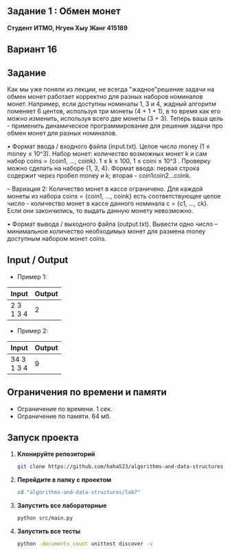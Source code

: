 ## Задание 1 : Обмен монет
 

**Студент ИТМО,  Нгуен Хыу Жанг  415189**  

## Вариант 16

## Задание

Как мы уже поняли из лекции, не всегда "жадное"решение задачи на обмен монет работает корректно для разных наборов номиналов монет. Например, если доступны номиналы 1, 3 и 4, жадный алгоритм поменяет 6 центов, используя три монеты (4 + 1 + 1), в то время как его можно изменить, используя всего две монеты (3 + 3). Теперь ваша цель - применить динамическое программирование для решения задачи про обмен монет для разных номиналов.

• Формат ввода / входного файла (input.txt). Целое число money (1 ≤ money ≤ 10^3). Набор монет: количество возможных монет k и сам набор coins = {coin1, ..., coink}. 1 ≤ k ≤ 100, 1 ≤ coini ≤ 10^3 . Проверку можно сделать на наборе {1, 3, 4}. Формат ввода: первая строка содержит через пробел money и k; вторая - coin1coin2...coink.

– Вариация 2: Количество монет в кассе ограничено. Для каждой монеты из набора coins = {coin1, ..., coink} есть соответствующее целое число - количество монет в кассе данного номинала c = {c1, ..., ck}. Если они закончились, то выдать данную монету невозможно.

• Формат вывода / выходного файла (output.txt). Вывести одно число – минимальное количество необходимых монет для размена money доступным набором монет coins.


  
## Input / Output 
- Пример 1:

| Input                                            | Output                               |   
|--------------------------------------------------|--------------------------------------|
| 2 3<br/>1 3 4                                    | 2                                    |

- Пример 2:

| Input                                                                                                               | Output                               |   
|---------------------------------------------------------------------------------------------------------------------|--------------------------------------|
| 34 3<br/>1 3 4                                                                                                      | 9                                    |





## Ограничения по времени и памяти

- Ограничение по времени. 1 сек.
- Ограничение по памяти. 64 мб.


## Запуск проекта
1. **Клонируйте репозиторий**
   ```bash
   git clone https://github.com/haha523/algorithms-and-data-structures.git
   ```
2. **Перейдите в папку с проектом**
   ```bash
   cd "algorithms-and-data-structures/lab7"
   ```
3. **Запустить все лабораторные**
    ```bash
   python src/main.py
   ```
4. **Запустить все тесты**
    ```bash
   python -documents_count unittest discover -v
   ```


